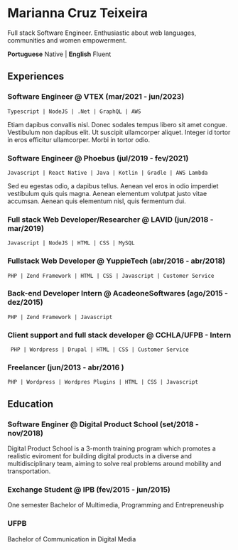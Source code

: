 # Marianna Cruz Teixeira

Full stack Software Engineer. Enthusiastic about web languages, communities and women empowerment.

**Portuguese** Native | **English** Fluent

## Experiences

### Software Engineer @ VTEX (mar/2021 - jun/2023)

`Typescript | NodeJS | .Net | GraphQL | AWS`

Etiam dapibus convallis nisl. Donec sodales tempus libero sit amet congue. Vestibulum non dapibus elit. Ut suscipit ullamcorper aliquet. Integer id tortor in eros efficitur ullamcorper. Morbi in tortor odio.

### Software Engineer @ Phoebus (jul/2019 - fev/2021)

`Javascript | React Native | Java | Kotlin | Gradle | AWS Lambda`

Sed eu egestas odio, a dapibus tellus. Aenean vel eros in odio imperdiet vestibulum quis quis magna. Aenean elementum volutpat justo vitae accumsan. Aenean quis elementum nisl, quis fermentum dui.

### Full stack Web Developer/Researcher @ LAVID (jun/2018 - mar/2019)

`Javascript | NodeJS | HTML | CSS | MySQL`

### Fullstack Web Developer @ YuppieTech (abr/2016 - abr/2018)

`PHP | Zend Framework | HTML | CSS | Javascript | Customer Service`

### Back-end Developer Intern @ AcadeoneSoftwares (ago/2015 - dez/2015)

`PHP | Zend Framework | Javascript`

### Client support and full stack developer @ CCHLA/UFPB - Intern

` PHP | Wordpress | Drupal | HTML | CSS | Customer Service`

### Freelancer (jun/2013 - abr/2016 )

`PHP | Wordpress | Wordpres Plugins | HTML | CSS | Javascript`

## Education

### Software Enginer @ Digital Product School (set/2018 - nov/2018)

Digital Product School is a 3-month training program which promotes a realistic eviroment for building digital products in a diverse and multidisciplinary team, aiming to solve real problems around mobility and transportation.

### Exchange Student @ IPB (fev/2015 - jun/2015)

One semester Bachelor of Multimedia, Programming and Entrepreneuship

### UFPB

Bachelor of Communication in Digital Media

